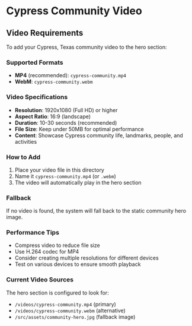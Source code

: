 # Cypress Community Video

## Video Requirements

To add your Cypress, Texas community video to the hero section:

### Supported Formats
- **MP4** (recommended): `cypress-community.mp4`
- **WebM**: `cypress-community.webm`

### Video Specifications
- **Resolution**: 1920x1080 (Full HD) or higher
- **Aspect Ratio**: 16:9 (landscape)
- **Duration**: 10-30 seconds (recommended)
- **File Size**: Keep under 50MB for optimal performance
- **Content**: Showcase Cypress community life, landmarks, people, and activities

### How to Add
1. Place your video file in this directory
2. Name it `cypress-community.mp4` (or `.webm`)
3. The video will automatically play in the hero section

### Fallback
If no video is found, the system will fall back to the static community hero image.

### Performance Tips
- Compress video to reduce file size
- Use H.264 codec for MP4
- Consider creating multiple resolutions for different devices
- Test on various devices to ensure smooth playback

### Current Video Sources
The hero section is configured to look for:
- `/videos/cypress-community.mp4` (primary)
- `/videos/cypress-community.webm` (alternative)
- `/src/assets/community-hero.jpg` (fallback image)
